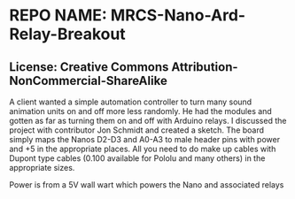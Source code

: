 # REPO NAME: MRCS-Nano-Ard-Relay-Breakout

## License: Creative Commons Attribution-NonCommercial-ShareAlike

A client wanted a simple automation controller to turn many sound animation units on and off
more less randomly.  He had the modules and gotten as far as turning them on and off with Arduino
relays. I discussed the project with contributor Jon Schmidt and created a sketch.  The board simply maps 
the Nanos D2-D3 and A0-A3 to male header pins with power and +5 in the appropriate places.  All you need to do 
make up cables with Dupont type cables (0.100 available for Pololu and many others) in the appropriate sizes.

Power is from a 5V wall wart which powers the Nano and associated relays

